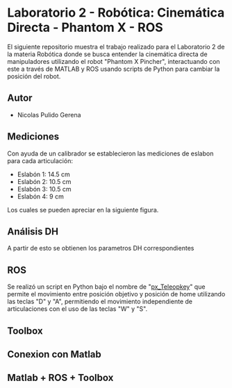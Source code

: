 # Laboratorio 2 - Robótica: Cinemática Directa - Phantom X - ROS
El siguiente repositorio muestra el trabajo realizado para el Laboratorio 2 de la materia Robótica donde se busca entender la cinemática directa de manipuladores utilizando el robot "Phantom X Pincher", interactuando con este a través de MATLAB y ROS usando scripts de Python para cambiar la posición del robot.

## Autor
* Nicolas Pulido Gerena

## Mediciones

Con ayuda de un calibrador se establecieron las mediciones de eslabon para cada articulación:
* Eslabón 1: 14.5 cm
* Eslabón 2: 10.5 cm
* Eslabón 3: 10.5 cm
* Eslabón 4: 9 cm

Los cuales se pueden apreciar en la siguiente figura.

## Análisis DH
A partir de esto se obtienen los parametros DH correspondientes

## ROS
Se realizó un script en Python bajo el nombre de "[px_Teleopkey](https://github.com/npulidog/lab_2_robotica-2022I/blob/002867e4908d164e5845d1493e0cc6b904ace3ce/px_robot/scripts/px_Teleopkey.py "px_Teleopkey")" que permite el movimiento entre posición objetivo y posición de home utilizando las teclas "D" y "A", permitiendo el movimiento independiente de articulaciones con el uso de las teclas "W" y "S".

## Toolbox

## Conexion con Matlab

## Matlab + ROS + Toolbox
